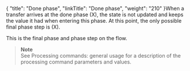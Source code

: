 {
    "title": "Done phase",
    "linkTitle": "Done phase",
    "weight": "210"
}When a transfer arrives at the done phase (X), the state is not updated and keeps the value it had when entering this phase.  At this point, the only possible final phase step is (X).

This is the final phase and phase step on the flow.

> **Note**  
> See Processing commands: general usage for a description of the processing command parameters and values.
